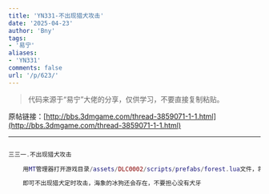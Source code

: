 ```yaml
---
title: 'YN331-不出现猎犬攻击'
date: '2025-04-23'
author: 'Bny'
tags:
- '易宁'
aliases:
- 'YN331'
comments: false
url: '/p/623/'
---
```


> 代码来源于“易宁”大佬的分享，仅供学习，不要直接复制粘贴。

原帖链接：[http://bbs.3dmgame.com/thread-3859071-1-1.html](http://bbs.3dmgame.com/thread-3859071-1-1.html)

---

```lua  

三三一.不出现猎犬攻击

	用MT管理器打开游戏目录/assets/DLC0002/scripts/prefabs/forest.lua文件，将inst:AddComponent("hounded")替换为--inst:AddComponent("hounded")

	即可不出现猎犬定时攻击，海象的冰狗还会存在，不要担心没有犬牙

```  

